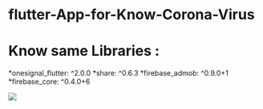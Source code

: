 # flutter-App-for-Know-Corona-Virus

# Know same Libraries :
*onesignal_flutter: ^2.0.0
*share: ^0.6.3
*firebase_admob: ^0.9.0+1
*firebase_core: ^0.4.0+6

![](images/you-picture.png)
